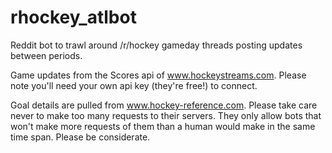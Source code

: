 # rhockey_atlbot
Reddit bot to trawl around /r/hockey gameday threads posting updates between periods.

Game updates from the Scores api of www.hockeystreams.com.
Please note you'll need your own api key (they're free!) to connect.

Goal details are pulled from www.hockey-reference.com. Please take care never to make too many requests to their servers. They only allow bots that won't make more requests of them than a human would make in the same time span. Please be considerate. 
